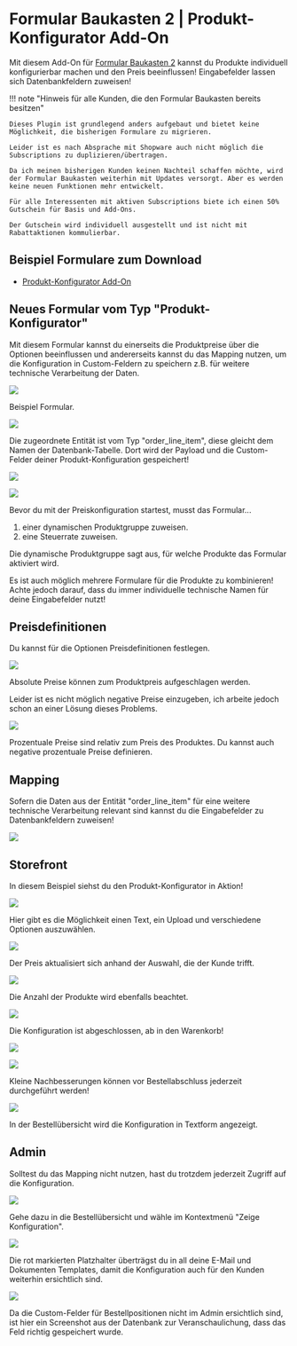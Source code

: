 # Formular Baukasten 2 | Produkt-Konfigurator Add-On

Mit diesem Add-On für [Formular Baukasten 2](../MoorlForms/index.md) kannst du Produkte 
individuell konfigurierbar machen und den Preis beeinflussen! Eingabefelder lassen sich
Datenbankfeldern zuweisen!

!!! note "Hinweis für alle Kunden, die den Formular Baukasten bereits besitzen"

    Dieses Plugin ist grundlegend anders aufgebaut und bietet keine Möglichkeit, die bisherigen Formulare zu migrieren.
          
    Leider ist es nach Absprache mit Shopware auch nicht möglich die Subscriptions zu duplizieren/übertragen.
          
    Da ich meinen bisherigen Kunden keinen Nachteil schaffen möchte, wird der Formular Baukasten weiterhin mit Updates versorgt. Aber es werden keine neuen Funktionen mehr entwickelt.
          
    Für alle Interessenten mit aktiven Subscriptions biete ich einen 50% Gutschein für Basis und Add-Ons.
    
    Der Gutschein wird individuell ausgestellt und ist nicht mit Rabattaktionen kommulierbar.

## Beispiel Formulare zum Download

- [Produkt-Konfigurator Add-On](examples/custom-products-add-on.json)

## Neues Formular vom Typ "Produkt-Konfigurator"

Mit diesem Formular kannst du einerseits die Produktpreise über die Optionen beeinflussen und
andererseits kannst du das Mapping nutzen, um die Konfiguration in Custom-Feldern zu speichern
z.B. für weitere technische Verarbeitung der Daten.

![](images/fbcp-01.jpg)

Beispiel Formular.

![](images/fbcp-04.jpg)

Die zugeordnete Entität ist vom Typ "order_line_item", diese gleicht dem Namen der Datenbank-Tabelle.
Dort wird der Payload und die Custom-Felder deiner Produkt-Konfiguration gespeichert!

![](images/fbcp-02.jpg)

![](images/fbcp-03.jpg)

Bevor du mit der Preiskonfiguration startest, musst das Formular...

1. einer dynamischen Produktgruppe zuweisen.
2. eine Steuerrate zuweisen.

Die dynamische Produktgruppe sagt aus, für welche Produkte das Formular aktiviert wird.

Es ist auch möglich mehrere Formulare für die Produkte zu kombinieren! Achte jedoch darauf,
dass du immer individuelle technische Namen für deine Eingabefelder nutzt!

## Preisdefinitionen

Du kannst für die Optionen Preisdefinitionen festlegen.

![](images/fbcp-05.jpg)

Absolute Preise können zum Produktpreis aufgeschlagen werden.

Leider ist es nicht möglich negative Preise einzugeben, ich arbeite jedoch schon an einer Lösung dieses Problems.

![](images/fbcp-06.jpg)

Prozentuale Preise sind relativ zum Preis des Produktes. Du kannst auch negative prozentuale Preise definieren.

## Mapping

Sofern die Daten aus der Entität "order_line_item" für eine weitere technische Verarbeitung relevant sind 
kannst du die Eingabefelder zu Datenbankfeldern zuweisen!

![](images/fbcp-07.jpg)

## Storefront

In diesem Beispiel siehst du den Produkt-Konfigurator in Aktion!

![](images/fbcp-08.jpg)

Hier gibt es die Möglichkeit einen Text, ein Upload und verschiedene Optionen auszuwählen.

![](images/fbcp-09.jpg)

Der Preis aktualisiert sich anhand der Auswahl, die der Kunde trifft.

![](images/fbcp-10.jpg)

Die Anzahl der Produkte wird ebenfalls beachtet.

![](images/fbcp-11.jpg)

Die Konfiguration ist abgeschlossen, ab in den Warenkorb!

![](images/fbcp-12.jpg)

![](images/fbcp-13.jpg)

Kleine Nachbesserungen können vor Bestellabschluss jederzeit durchgeführt werden!

![](images/fbcp-14.jpg)

In der Bestellübersicht wird die Konfiguration in Textform angezeigt.

## Admin

Solltest du das Mapping nicht nutzen, hast du trotzdem jederzeit Zugriff auf die Konfiguration.

![](images/fbcp-15.jpg)

Gehe dazu in die Bestellübersicht und wähle im Kontextmenü "Zeige Konfiguration".

![](images/fbcp-16.jpg)

Die rot markierten Platzhalter überträgst du in all deine E-Mail und Dokumenten Templates, damit die 
Konfiguration auch für den Kunden weiterhin ersichtlich sind.

![](images/fbcp-17.jpg)

Da die Custom-Felder für Bestellpositionen nicht im Admin ersichtlich sind, ist hier ein Screenshot aus
der Datenbank zur Veranschaulichung, dass das Feld richtig gespeichert wurde.

